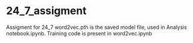 # 24_7_assigment
Assigment for 24_7
word2vec.pth is the saved model file, used in Analysis notebook.ipynb. Training code is present in word2vec.ipynb
